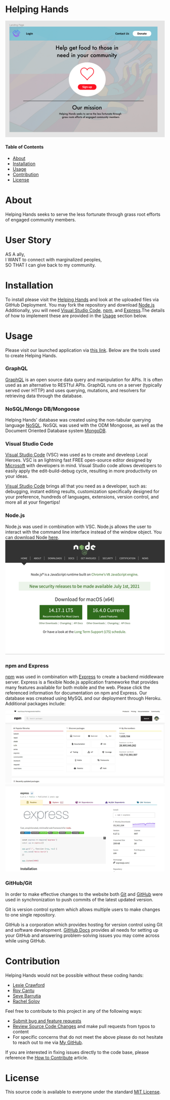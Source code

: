 # Helping Hands
![](./Assets/helpinghands.png)

#### Table of Contents

- [About](#About)
- [Installation](#Installation)
- [Usage](#Usage)
- [Contribution](#Contribution)
- [License](#License)

# About
Helping Hands seeks to serve the less fortunate through grass root efforts of engaged community members.

# User Story
AS A ally,<br>
I WANT to connect with marginalized peoples, <br>
SO THAT I can give back to my community.

# Installation
To install please visit the [Helping Hands](insertgithublinkhere) and look at the uploaded files via GitHub Deployment. You may fork the repository and download [Node.js](https://nodejs.org/en/) Additionally, you will need [Visual Studio Code](https://code.visualstudio.com/), [npm](https://www.npmjs.com/), and [Express](https://www.npmjs.com/package/express).The details of how to implement these are provided in the [Usage](#Usage) section below.

# Usage   
Please visit our launched application via [this link](insertlink). Below are the tools used to create Helping Hands.


### GraphQL
[GraphQL](https://graphql.org/) is an open source data query and manipulation for APIs. It is often used as an alternative to RESTful APIs. GraphQL runs on a server (typically served over HTTP) and uses querying, mutations, and resolvers for retrieving data through the database.



### NoSQL/Mongo DB/Mongoose
Helping Hands' database was created using the non-tabular querying language [NoSQL](https://www.mongodb.com/nosql-explained). NoSQL was used with the ODM Mongoose, as well as the Document Oriented Database system [MongoDB](https://www.mongodb.com/).

### Visual Studio Code
[Visual Studio Code](https://code.visualstudio.com/) (VSC) was used as to create and develeop Local Heroes. VSC is an lightning fast FREE open-source editor designed by [Microsoft](https://www.microsoft.com/en-us/) with developers in mind. Visual Studio code allows developers to easily apply the edit-build-debug cycle, resulting in more productivity on your ideas.

[Visual Studio Code](https://code.visualstudio.com/) brings all that you need as a developer, such as: debugging, instant editing results, customization specifically designed for your preference, hundreds of languages, extensions, version control, and more all at your fingertips!
### Node.js

Node.js was used in combination with VSC. Node.js allows the user to interact with the command line interface instead of the window object. You can download Node [here](https://nodejs.org/en/).
![](Assets/node.jpg)

### npm and Express

[npm](https://www.npmjs.com/package/inquirer) was used in combination with [Express](https://expressjs.com/) to create a backend middleware server. Express is a flexible Node.js application frameworke that provides many features available for both mobile and the web. Please click the referenced information for documentation on npm and Express. Our database was createad using MySQL and our deployment through Heroku. Additional packages include:

![](Assets/npm.JPG)
![](Assets/express.JPG)


### GitHub/Git

In order to make effective changes to the website both [Git](https://gitforwindows.org/) and [GitHub](https://github.com/) were used in synchronization to push commits of the latest updated version.

Git is version control system which allows multiple users to make changes to one single repository.

GitHub is a corporation which provides hosting for version control using Git and software development. [GitHub Docs](https://docs.github.com/en/free-pro-team@latest/github/setting-up-and-managing-your-github-user-account/managing-user-account-settings) provides all needs for setting up your GitHub and answering problem-solving issues you may come across while using GitHub.


# Contribution
Helping Hands would not be possible without these coding hands:

- [Lexie Crawford](https://github.com/lexcraw4d)
- [Roy Cantu](https://github.com/r0yster)
- [Seve Barrutia](https://github.com/SeveBa)
- [Rachel Solov](https://github.com/rsolov23)

Feel free to contribute to this project in any of the following ways:

- [Submit bug and feature requests](placeurlhere)
- [Review Source Code Changes](urlhere) and make pull requests from typos to content
- For specific concerns that do not meet the above please do not hesitate to reach out to me via [My GitHub](urlhere).

If you are interested in fixing issues directly to the code base, please reference the [How to Contribute](https://github.com/microsoft/vscode/wiki/How-to-Contribute) article.

# License

This source code is available to everyone under the standard [MIT License](https://github.com/microsoft/vscode/blob/master/LICENSE.txt).


